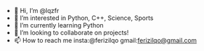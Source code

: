 - 👋 Hi, I’m @lqzfr
- 👀 I’m interested in Python, C++, Science, Sports
- 🌱 I’m currently learning Python
- 💞️ I’m looking to collaborate on projects!
- 📫 How to reach me insta:@ferizilqo gmail:ferizilqo@gmail.com

<!---
lqzfr/lqzfr is a ✨ special ✨ repository because its `README.md` (this file) appears on your GitHub profile.
You can click the Preview link to take a look at your changes.
--->
